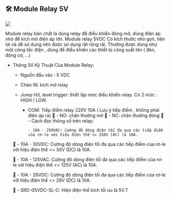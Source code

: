 ## 🛠️ Module Relay 5V

![](https://bizweb.dktcdn.net/thumb/grande/100/005/602/products/screenshot-1629899659.png?v=1629899720713)

Module relay bản chất là dùng relay để điều khiển đóng mở, dùng điện áp nhỏ để kích mở điện áp lớn. Module relay 5VDC Có kích thước nhỏ gọn, tiện lợi và dễ sử dụng nên được sử dụng rất rộng rãi. Thường được dùng như một công tắc điện , dùng để điều khiển các thiết bị công suất lớn ( đèn, động cơ, ...)

- Thông Số Kỹ Thuật Của Module Relay:

  - Nguồn đầu vào : 5 VDC
  - Chân IN: kích mở relay
  - Jump H/L level trigger: thiết lập mức điều khiển relay. Có 2 mức : HIGH / LOW.

    - COM: Tiếp điểm relay 220V 10A ( Lưu ý tiếp điểm , không phải điện áp ra)
       - NO: chân thường mở
       - NC: chân thường đóng
       - Cách đọc thông số trên relay:

          - 10A - 250VAC: Cường độ dòng điện tối đa qua các tiếp điểm của rơ-le với hiệu điện thế <= 250V (AC) là 10A.

   - 10A - 30VDC: Cường độ dòng điện tối đa qua các tiếp điểm của rơ-le với hiệu điện thế <= 30V (DC) là 10A.

   - 10A - 125VAC: Cường độ dòng điện tối đa qua các tiếp điểm của rơ-le với hiệu điện thế <= 125V (AC) là 10A.

   - 10A - 28VDC: Cường độ dòng điện tối đa qua các tiếp điểm của rơ-le với hiệu điện thế <= 28V (DC) là 10A.

   - SRD-05VDC-SL-C: Hiện điện thế kích tối ưu là 5V.T
